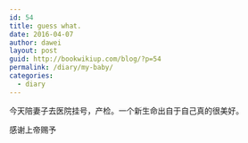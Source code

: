 ```yaml
---
id: 54
title: guess what.
date: 2016-04-07
author: dawei
layout: post
guid: http://bookwikiup.com/blog/?p=54
permalink: /diary/my-baby/
categories:
  - diary
---
```


今天陪妻子去医院挂号，产检。一个新生命出自于自己真的很美好。

感谢上帝赐予

